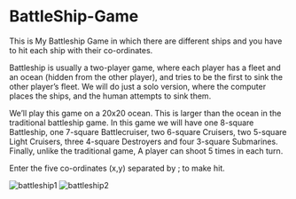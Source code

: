 # BattleShip-Game
This is My Battleship Game in which there are different ships and you have to hit each ship with their co-ordinates.


Battleship is usually a two-player game, where each player has a fleet and an ocean
(hidden from the other player), and tries to be the first to sink the other player’s fleet.
We will do just a solo version, where the computer places the ships, and the human
attempts to sink them.

We’ll play this game on a 20x20 ocean. This is larger than the ocean in the traditional
battleship game. In this game we will have one 8-square Battleship, one 7-square
Battlecruiser, two 6-square Cruisers, two 5-square Light Cruisers, three 4-square
Destroyers and four 3-square Submarines. Finally, unlike the traditional game, A player
can shoot 5 times in each turn.


Enter the five co-ordinates (x,y) separated by ; to make hit.

![battleship1](https://github.com/user-attachments/assets/2e3518e0-0bdf-4e32-9fed-b3a2b0879efb)
![battleship2](https://github.com/user-attachments/assets/8ca9d096-a9cf-4a81-8c22-58b5bc325a68)

